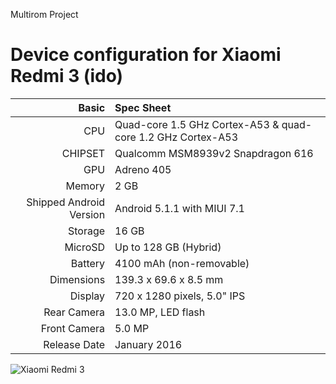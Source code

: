 Multirom Project

Device configuration for Xiaomi Redmi 3 (ido)
=====================================

Basic   | Spec Sheet
-------:|:-------------------------
CPU     | Quad-core 1.5 GHz Cortex-A53 & quad-core 1.2 GHz Cortex-A53
CHIPSET | Qualcomm MSM8939v2 Snapdragon 616
GPU     | Adreno 405
Memory  | 2 GB
Shipped Android Version | Android 5.1.1 with MIUI 7.1
Storage | 16 GB
MicroSD | Up to 128 GB (Hybrid)
Battery | 4100 mAh (non-removable)
Dimensions | 139.3 x 69.6 x 8.5 mm
Display | 720 x 1280 pixels, 5.0" IPS
Rear Camera  | 13.0 MP, LED flash
Front Camera | 5.0 MP
Release Date | January 2016

![Xiaomi Redmi 3](http://cdn2.gsmarena.com/vv/pics/xiaomi/xiaomi-redmi-3-0.jpg "Xiaomi Redmi 3")
